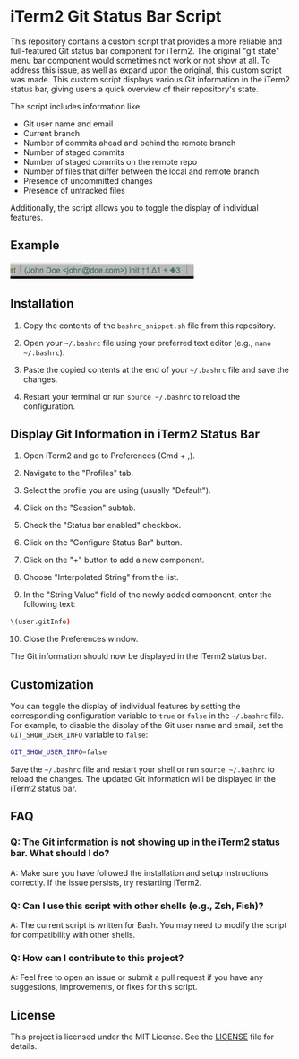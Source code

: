 # iTerm2 Git Status Bar Script

This repository contains a custom script that provides a more reliable and full-featured Git status bar component for iTerm2. The original "git state" menu bar component would sometimes not work or not show at all. To address this issue, as well as expand upon the original, this custom script was made. This custom script displays various Git information in the iTerm2 status bar, giving users a quick overview of their repository's state.

The script includes information like:

- Git user name and email
- Current branch
- Number of commits ahead and behind the remote branch
- Number of staged commits
- Number of staged commits on the remote repo
- Number of files that differ between the local and remote branch
- Presence of uncommitted changes
- Presence of untracked files

Additionally, the script allows you to toggle the display of individual features.

## Example
![Example of Git status bar in iTerm2](/example.png?raw=true)

## Installation

1. Copy the contents of the `bashrc_snippet.sh` file from this repository.

2. Open your `~/.bashrc` file using your preferred text editor (e.g., `nano ~/.bashrc`).

3. Paste the copied contents at the end of your `~/.bashrc` file and save the changes.

4. Restart your terminal or run `source ~/.bashrc` to reload the configuration.

## Display Git Information in iTerm2 Status Bar

1. Open iTerm2 and go to Preferences (Cmd + ,).

2. Navigate to the "Profiles" tab.

3. Select the profile you are using (usually "Default").

4. Click on the "Session" subtab.

5. Check the "Status bar enabled" checkbox.

6. Click on the "Configure Status Bar" button.

7. Click on the "+" button to add a new component.

8. Choose "Interpolated String" from the list.

9. In the "String Value" field of the newly added component, enter the following text:
```bash
\(user.gitInfo)
```

10. Close the Preferences window.

The Git information should now be displayed in the iTerm2 status bar.

## Customization

You can toggle the display of individual features by setting the corresponding configuration variable to `true` or `false` in the `~/.bashrc` file. For example, to disable the display of the Git user name and email, set the `GIT_SHOW_USER_INFO` variable to `false`:
```bash
GIT_SHOW_USER_INFO=false
```

Save the `~/.bashrc` file and restart your shell or run `source ~/.bashrc` to reload the changes. The updated Git information will be displayed in the iTerm2 status bar.

## FAQ
### Q: The Git information is not showing up in the iTerm2 status bar. What should I do?
A: Make sure you have followed the installation and setup instructions correctly. If the issue persists, try restarting iTerm2.

### Q: Can I use this script with other shells (e.g., Zsh, Fish)?
A: The current script is written for Bash. You may need to modify the script for compatibility with other shells.

### Q: How can I contribute to this project?
A: Feel free to open an issue or submit a pull request if you have any suggestions, improvements, or fixes for this script.

## License
This project is licensed under the MIT License. See the [LICENSE](/LICENSE) file for details.
